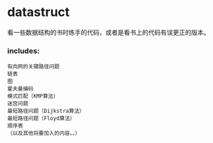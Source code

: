 datastruct
==========

看一些数据结构的书时练手的代码，或者是看书上的代码有误更正的版本。

### includes:
    有向网的关键路径问题
    链表
    图
    霍夫曼编码
    模式匹配（KMP算法）
    迷宫问题
    最短路径问题（Dijkstra算法）
    最短路径问题（Floyd算法）
    顺序表
    （以及其他将要加入的内容。。）
